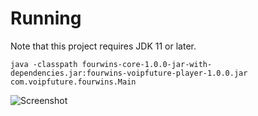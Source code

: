 # Running

Note that this project requires JDK 11 or later.

    java -classpath fourwins-core-1.0.0-jar-with-dependencies.jar:fourwins-voipfuture-player-1.0.0.jar com.voipfuture.fourwins.Main

![Screenshot](https://raw.githubusercontent.com/voipfuture/fourwins-core/master/screenshot.png)
